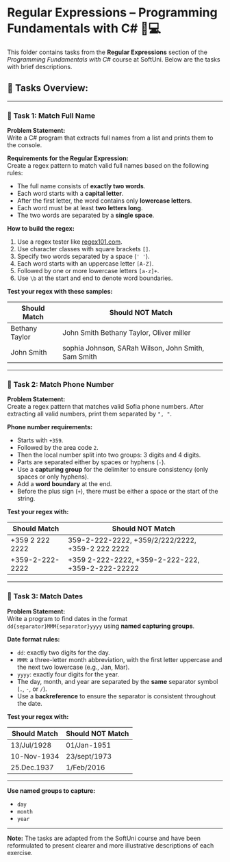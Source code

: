 # Regular Expressions – Programming Fundamentals with C# 🧑💻

This folder contains tasks from the **Regular Expressions** section of the _Programming Fundamentals with C#_ course at SoftUni. Below are the tasks with brief descriptions.

## 🔧 Tasks Overview:

---

### 📝 Task 1: Match Full Name  
**Problem Statement:**  
Write a C# program that extracts full names from a list and prints them to the console.

**Requirements for the Regular Expression:**  
Create a regex pattern to match valid full names based on the following rules:

- The full name consists of **exactly two words**.  
- Each word starts with a **capital letter**.  
- After the first letter, the word contains only **lowercase letters**.  
- Each word must be at least **two letters long**.  
- The two words are separated by a **single space**.

**How to build the regex:**  
1. Use a regex tester like [regex101.com](https://regex101.com/).  
2. Use character classes with square brackets `[]`.  
3. Specify two words separated by a space (`' '`).  
4. Each word starts with an uppercase letter `[A-Z]`.  
5. Followed by one or more lowercase letters `[a-z]+`.  
6. Use `\b` at the start and end to denote word boundaries.

**Test your regex with these samples:**

| Should Match                 | Should NOT Match                                  |
|-----------------------------|--------------------------------------------------|
| Bethany Taylor              | John Smith Bethany Taylor, Oliver miller         |
| John Smith                  | sophia Johnson, SARah Wilson, John Smith, Sam Smith |

---

### 📝 Task 2: Match Phone Number  
**Problem Statement:**  
Create a regex pattern that matches valid Sofia phone numbers. After extracting all valid numbers, print them separated by `", "`.

**Phone number requirements:**  
- Starts with `+359`.  
- Followed by the area code `2`.  
- Then the local number split into two groups: 3 digits and 4 digits.  
- Parts are separated either by spaces or hyphens (`-`).  
- Use a **capturing group** for the delimiter to ensure consistency (only spaces or only hyphens).  
- Add a **word boundary** at the end.  
- Before the plus sign (`+`), there must be either a space or the start of the string.

**Test your regex with:**

| Should Match               | Should NOT Match                                  |
|---------------------------|-------------------------------------------------|
| +359 2 222 2222           | 359-2-222-2222, +359/2/222/2222, +359-2 222 2222|
| +359-2-222-2222           | +359 2-222-2222, +359-2-222-222, +359-2-222-22222 |

---

### 📝 Task 3: Match Dates  
**Problem Statement:**  
Write a program to find dates in the format `dd{separator}MMM{separator}yyyy` using **named capturing groups**.

**Date format rules:**  
- `dd`: exactly two digits for the day.  
- `MMM`: a three-letter month abbreviation, with the first letter uppercase and the next two lowercase (e.g., Jan, Mar).  
- `yyyy`: exactly four digits for the year.  
- The day, month, and year are separated by the **same** separator symbol (`.`, `-`, or `/`).  
- Use a **backreference** to ensure the separator is consistent throughout the date.

**Test your regex with:**

| Should Match               | Should NOT Match                             |
|---------------------------|---------------------------------------------|
| 13/Jul/1928               | 01/Jan-1951                                |
| 10-Nov-1934               | 23/sept/1973                               |
| 25.Dec.1937               | 1/Feb/2016                                 |

---

**Use named groups to capture:**  
- `day`  
- `month`  
- `year`

---

**Note:** The tasks are adapted from the SoftUni course and have been reformulated to present clearer and more illustrative descriptions of each exercise.
